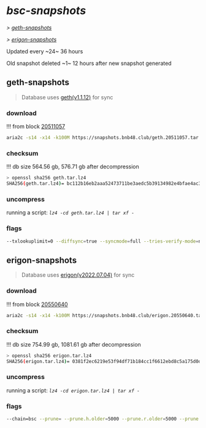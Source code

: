 # *bsc-snapshots*


*\> [geth-snapshots](#geth-snapshots)*

*\> [erigon-snapshots](#erigon-snapshots)*

Updated every ~24~ 36 hours

Old snapshot deleted ~1~ 12 hours after new snapshot generated

## geth-snapshots


> Database uses [geth(v1.1.12)](https://github.com/bnb-chain/bsc/releases/tag/v1.1.12) for sync


### download

<!-- begin_geth -->

!!! from block [20511057](https://bscscan.com/block/20511057)
```bash
aria2c -s14 -x14 -k100M https://snapshots.bnb48.club/geth.20511057.tar.lz4 -o geth.tar.lz4
```


### checksum


!!! db size 564.56 gb, 576.71 gb after decompression
```bash
> openssl sha256 geth.tar.lz4
SHA256(geth.tar.lz4)= bc112b16eb2aaa52473711be3aedc5b39134982e4bfae4ac39f3188c4f4a8de2
```

<!-- end_geth -->

### uncompress


running a script: _`lz4 -cd geth.tar.lz4 | tar xf -`_


### flags


```bash
--txlookuplimit=0 --diffsync=true --syncmode=full --tries-verify-mode=none --pruneancient=true --diffblock=5000
```


## erigon-snapshots


> Database uses [erigon(v2022.07.04)](https://github.com/ledgerwatch/erigon/releases/tag/v2022.07.04) for sync


### download

<!-- begin_erigon -->

!!! from block [20550640](https://bscscan.com/block/20550640)
```bash
aria2c -s14 -x14 -k100M https://snapshots.bnb48.club/erigon.20550640.tar.lz4 -o erigon.tar.lz4
```


### checksum


!!! db size 754.99 gb, 1081.61 gb after decompression
```bash
> openssl sha256 erigon.tar.lz4
SHA256(erigon.tar.lz4)= 0381f2ec6219e53f94df71b184cc1f6612ebd8c5a175d0d7e81c5d924f787b7f
```

<!-- end_erigon -->

### uncompress


running a script: _`lz4 -cd erigon.tar.lz4 | tar xf -`_


### flags


```bash
--chain=bsc --prune= --prune.h.older=5000 --prune.r.older=5000 --prune.t.older=5000 --prune.c.older=5000 --db.pagesize=16k
```
